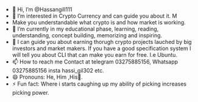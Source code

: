 - 👋 Hi, I’m @Hassangill111
- 👀 I’m interested in Crypto Currency and can guide you about it. M
- Make you understandable what crypto is and how market is working.
- 🌱 I’m currently in my educational phase, learning, reading, understanding, concept building, memorizing and inspiring.
- 💞️ I can guide you about earning thorugh crypto projects lauched by big investors and market makers. If you have a good specification system I will tell you about CLI that can make you earn for free. I.e Ubuntu.
- 📫 How to reach me Contact at telegram 03275885156, Whatsapp 03275885156 insta hassi_gil302 etc.
- 😄 Pronouns: He, Him ,His🤣.
- ⚡ Fun fact: Where i starts caughing up my ability of picking increases <sort>picking power.

<!---
Hassangill111/Hassangill111 is a ✨ special ✨ repository because its `README.md` (this file) appears on your GitHub profile.
You can click the Preview link to take a look at your changes.
--->
